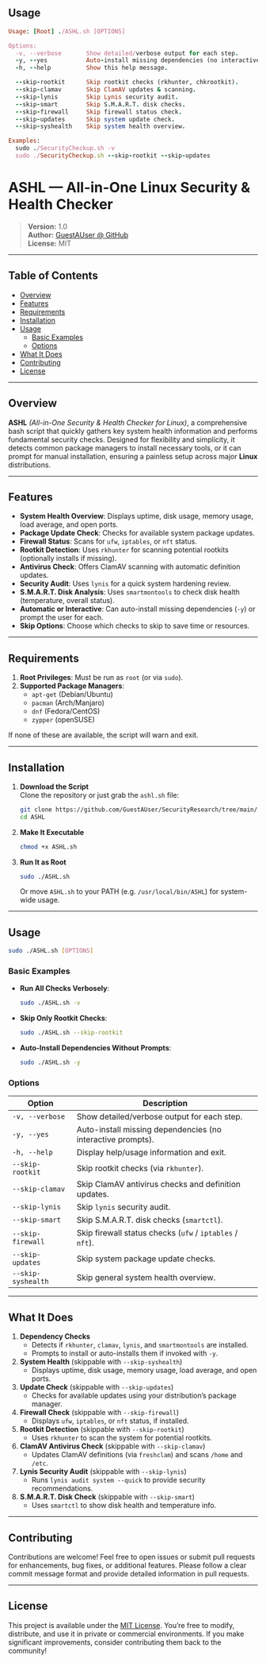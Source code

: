 ## Usage

```ruby
Usage: [Root] ./ASHL.sh [OPTIONS]

Options:
  -v, --verbose       Show detailed/verbose output for each step.
  -y, --yes           Auto-install missing dependencies (no interactive prompt).
  -h, --help          Show this help message.

  --skip-rootkit      Skip rootkit checks (rkhunter, chkrootkit).
  --skip-clamav       Skip ClamAV updates & scanning.
  --skip-lynis        Skip Lynis security audit.
  --skip-smart        Skip S.M.A.R.T. disk checks.
  --skip-firewall     Skip firewall status check.
  --skip-updates      Skip system update check.
  --skip-syshealth    Skip system health overview.

Examples:
  sudo ./SecurityCheckup.sh -v
  sudo ./SecurityCheckup.sh --skip-rootkit --skip-updates
```

# ASHL — All-in-One Linux Security & Health Checker

> **Version:** 1.0  
> **Author:** [GuestAUser @ GitHub](https://github.com/GuestAUser)  
> **License:** MIT  

---

## Table of Contents
- [Overview](#overview)
- [Features](#features)
- [Requirements](#requirements)
- [Installation](#installation)
- [Usage](#usage)
  - [Basic Examples](#basic-examples)
  - [Options](#options)
- [What It Does](#what-it-does)
- [Contributing](#contributing)
- [License](#license)

---

## Overview

**ASHL** *(All-in-One Security & Health Checker for Linux)*, a comprehensive bash script that quickly gathers key system health information and performs fundamental security checks. Designed for flexibility and simplicity, it detects common package managers to install necessary tools, or it can prompt for manual installation, ensuring a painless setup across major **Linux** distributions.

---

## Features

- **System Health Overview**: Displays uptime, disk usage, memory usage, load average, and open ports.
- **Package Update Check**: Checks for available system package updates.
- **Firewall Status**: Scans for `ufw`, `iptables`, or `nft` status.
- **Rootkit Detection**: Uses `rkhunter` for scanning potential rootkits (optionally installs if missing).
- **Antivirus Check**: Offers ClamAV scanning with automatic definition updates.
- **Security Audit**: Uses `lynis` for a quick system hardening review.
- **S.M.A.R.T. Disk Analysis**: Uses `smartmontools` to check disk health (temperature, overall status).
- **Automatic or Interactive**: Can auto-install missing dependencies (`-y`) or prompt the user for each.
- **Skip Options**: Choose which checks to skip to save time or resources.

---

## Requirements

1. **Root Privileges**: Must be run as `root` (or via `sudo`).  
2. **Supported Package Managers**:  
   - `apt-get` (Debian/Ubuntu)
   - `pacman` (Arch/Manjaro)
   - `dnf` (Fedora/CentOS)
   - `zypper` (openSUSE)

If none of these are available, the script will warn and exit.

---

## Installation

1. **Download the Script**  
   Clone the repository or just grab the `ashl.sh` file:
   ```bash
   git clone https://github.com/GuestAUser/SecurityResearch/tree/main/ASHL
   cd ASHL
   ```
2. **Make It Executable**  
   ```bash
   chmod +x ASHL.sh
   ```
3. **Run It as Root**  
   ```bash
   sudo ./ASHL.sh
   ```
   Or move `ASHL.sh` to your PATH (e.g. `/usr/local/bin/ASHL`) for system-wide usage.

---

## Usage

```bash
sudo ./ASHL.sh [OPTIONS]
```

### Basic Examples

- **Run All Checks Verbosely**:
  ```bash
  sudo ./ASHL.sh -v
  ```
- **Skip Only Rootkit Checks**:
  ```bash
  sudo ./ASHL.sh --skip-rootkit
  ```
- **Auto-Install Dependencies Without Prompts**:
  ```bash
  sudo ./ASHL.sh -y
  ```

### Options

| Option            | Description                                                               |
|-------------------|---------------------------------------------------------------------------|
| `-v, --verbose`   | Show detailed/verbose output for each step.                               |
| `-y, --yes`       | Auto-install missing dependencies (no interactive prompts).               |
| `-h, --help`      | Display help/usage information and exit.                                  |
| `--skip-rootkit`  | Skip rootkit checks (via `rkhunter`).                                     |
| `--skip-clamav`   | Skip ClamAV antivirus checks and definition updates.                      |
| `--skip-lynis`    | Skip `lynis` security audit.                                              |
| `--skip-smart`    | Skip S.M.A.R.T. disk checks (`smartctl`).                                 |
| `--skip-firewall` | Skip firewall status checks (`ufw` / `iptables` / `nft`).                 |
| `--skip-updates`  | Skip system package update checks.                                        |
| `--skip-syshealth`| Skip general system health overview.                                      |

---

## What It Does

1. **Dependency Checks**  
   - Detects if `rkhunter`, `clamav`, `lynis`, and `smartmontools` are installed.  
   - Prompts to install or auto-installs them if invoked with `-y`.  
2. **System Health** (skippable with `--skip-syshealth`)  
   - Displays uptime, disk usage, memory usage, load average, and open ports.  
3. **Update Check** (skippable with `--skip-updates`)  
   - Checks for available updates using your distribution’s package manager.  
4. **Firewall Check** (skippable with `--skip-firewall`)  
   - Displays `ufw`, `iptables`, or `nft` status, if installed.  
5. **Rootkit Detection** (skippable with `--skip-rootkit`)  
   - Uses `rkhunter` to scan the system for potential rootkits.  
6. **ClamAV Antivirus Check** (skippable with `--skip-clamav`)  
   - Updates ClamAV definitions (via `freshclam`) and scans `/home` and `/etc`.  
7. **Lynis Security Audit** (skippable with `--skip-lynis`)  
   - Runs `lynis audit system --quick` to provide security recommendations.  
8. **S.M.A.R.T. Disk Check** (skippable with `--skip-smart`)  
   - Uses `smartctl` to show disk health and temperature info.  

---

## Contributing

Contributions are welcome! Feel free to open issues or submit pull requests for enhancements, bug fixes, or additional features. Please follow a clear commit message format and provide detailed information in pull requests.

---

## License

This project is available under the [MIT License](https://github.com/GuestAUser/SecurityResearch/blob/780ce04b71810fc23b61a73f3370b06d967a3659/LICENSE). You’re free to modify, distribute, and use it in private or commercial environments. If you make significant improvements, consider contributing them back to the community!
